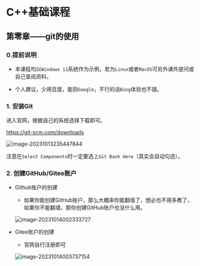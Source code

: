 # C++基础课程

## 第零章——git的使用

### 0.提前说明

- 本课程均以`Windows 11`系统作为示例，若为`Linux`或者`MacOS`可另外课外提问或自己查阅资料。

- 个人建议，少用百度，能则`Google`，不行的话`Bing`体验也不错。

### 1. 安装Git

进入官网，根据自己的系统选择下载即可。

https://git-scm.com/downloads

![image-20231013235447844](C:\Users\EvanWong\AppData\Roaming\Typora\typora-user-images\image-20231013235447844.png)

注意在`Select Components`时一定要选上`Git Bash Here`（其实会自动勾选）。

### 2. 创建GitHub/Gitee账户

- Github账户的创建

  - 如果你能创建GitHub账户，那么大概率你能翻墙了，想必也不用多教了，如果你不能翻墙，那你创建GitHub账户也没什么用。

  ![image-20231014002333727](C:\Users\EvanWong\AppData\Roaming\Typora\typora-user-images\image-20231014002333727.png)

- Gitee账户的创建

  - 官网自行注册即可

  ![image-20231014003737154](C:\Users\EvanWong\AppData\Roaming\Typora\typora-user-images\image-20231014003737154.png)
